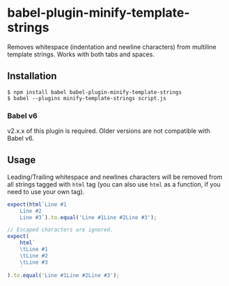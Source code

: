 # babel-plugin-minify-template-strings

Removes whitespace (indentation and newline characters) from multiline template strings. Works with both tabs and spaces.

## Installation

```
$ npm install babel babel-plugin-minify-template-strings
$ babel --plugins minify-template-strings script.js
```

### Babel v6

v2.x.x of this plugin is required. Older versions are not compatible with Babel v6.

## Usage

Leading/Trailing whitespace and newlines characters will be removed from all strings tagged with `html` tag (you can also use `html` as a function, if you need to use your own tag).

```js
expect(html`Line #1
	Line #2
	Line #3`).to.equal('Line #1Line #2Line #3');

// Escaped characters are ignored.
expect(
	html`
	\tLine #1
	\tLine #2
	\tLine #3
	`
).to.equal('Line #1Line #2Line #3');
```
